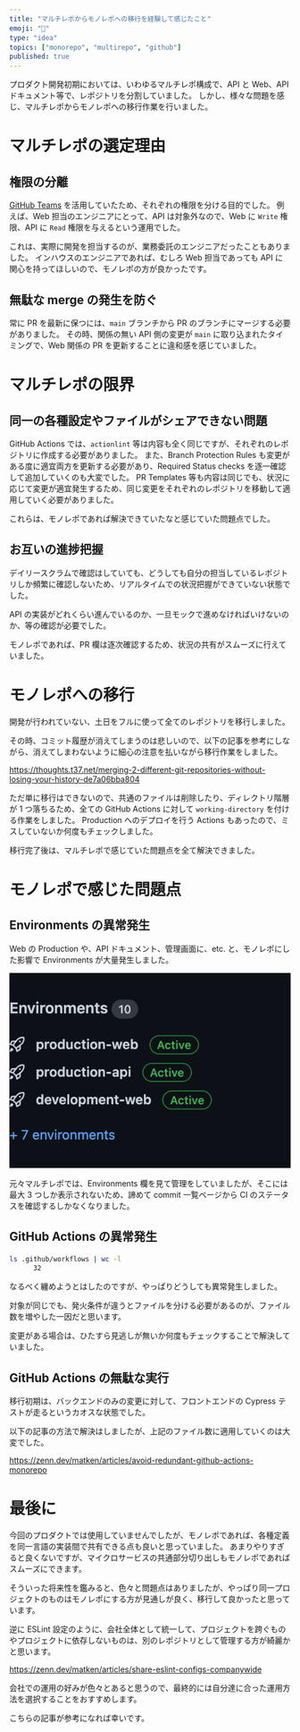```yaml
---
title: "マルチレポからモノレポへの移行を経験して感じたこと"
emoji: "🚚"
type: "idea"
topics: ["monorepo", "multirepo", "github"]
published: true
---
```


プロダクト開発初期においては、いわゆるマルチレポ構成で、API と Web、API ドキュメント等で、レポジトリを分割していました。
しかし、様々な問題を感じ、マルチレポからモノレポへの移行作業を行いました。


# マルチレポの選定理由

## 権限の分離

[GitHub Teams](https://docs.github.com/en/organizations/organizing-members-into-teams/about-teams) を活用していたため、それぞれの権限を分ける目的でした。
例えば、Web 担当のエンジニアにとって、API は対象外なので、Web に `Write` 権限、API に `Read` 権限を与えるという運用でした。

これは、実際に開発を担当するのが、業務委託のエンジニアだったこともありました。
インハウスのエンジニアであれば、むしろ Web 担当であっても API に関心を持ってほしいので、モノレポの方が良かったです。

## 無駄な merge の発生を防ぐ

常に PR を最新に保つには、`main` ブランチから PR のブランチにマージする必要がありました。
その時、関係の無い API 側の変更が `main` に取り込まれたタイミングで、Web 関係の PR を更新することに違和感を感じていました。


# マルチレポの限界

## 同一の各種設定やファイルがシェアできない問題

GitHub Actions では、`actionlint` 等は内容も全く同じですが、それぞれのレポジトリに作成する必要がありました。
また、Branch Protection Rules も変更がある度に適宜両方を更新する必要があり、Required Status checks を逐一確認して追加していくのも大変でした。
PR Templates 等も内容は同じでも、状況に応じて変更が適宜発生するため、同じ変更をそれぞれのレポジトリを移動して適用していく必要がありました。

これらは、モノレポであれば解決できていたなと感じていた問題点でした。

## お互いの進捗把握

デイリースクラムで確認はしていても、どうしても自分の担当しているレポジトリしか頻繁に確認しないため、リアルタイムでの状況把握ができていない状態でした。

API の実装がどれくらい進んでいるのか、一旦モックで進めなければいけないのか、等の確認が必要でした。

モノレポであれば、PR 欄は逐次確認するため、状況の共有がスムーズに行えていました。


# モノレポへの移行

開発が行われていない、土日をフルに使って全てのレポジトリを移行しました。

その時、コミット履歴が消えてしまうのは悲しいので、以下の記事を参考にしながら、消えてしまわないように細心の注意を払いながら移行作業をしました。

https://thoughts.t37.net/merging-2-different-git-repositories-without-losing-your-history-de7a06bba804

ただ単に移行はできないので、共通のファイルは削除したり、ディレクトリ階層が 1 つ落ちるため、全ての GitHub Actions に対して `working-directory` を付ける作業をしました。
Production へのデプロイを行う Actions もあったので、ミスしていないか何度もチェックしました。

移行完了後は、マルチレポで感じていた問題点を全て解決できました。


# モノレポで感じた問題点

## Environments の異常発生

Web の Production や、API ドキュメント、管理画面に、etc. と、モノレポにした影響で Environments が大量発生しました。

![Environments](/images/monorepo-and-multirepo/environments.png)

元々マルチレポでは、Environments 欄を見て管理をしていましたが、そこには最大 3 つしか表示されないため、諦めて commit 一覧ページから CI のステータスを確認するしかなくなりました。

## GitHub Actions の異常発生

```bash
ls .github/workflows | wc -l
      32
```

なるべく纏めようとはしたのですが、やっぱりどうしても異常発生しました。

対象が同じでも、発火条件が違うとファイルを分ける必要があるのが、ファイル数を増やした一因だと思います。

変更がある場合は、ひたすら見逃しが無いか何度もチェックすることで解決していました。

## GitHub Actions の無駄な実行

移行初期は、バックエンドのみの変更に対して、フロントエンドの Cypress テストが走るというカオスな状態でした。

以下の記事の方法で解決はしましたが、上記のファイル数に適用していくのは大変でした。

https://zenn.dev/matken/articles/avoid-redundant-github-actions-monorepo

# 最後に

今回のプロダクトでは使用していませんでしたが、モノレポであれば、各種定義を同一言語の実装間で共有できる点も良いと思っていました。
あまりやりすぎると良くないですが、マイクロサービスの共通部分切り出しもモノレポであればスムーズにできます。

そういった将来性を鑑みると、色々と問題点はありましたが、やっぱり同一プロジェクトのものはモノレポにする方が見通しが良く、移行して良かったと思っています。

逆に ESLint 設定のように、会社全体として統一して、プロジェクトを跨ぐものやプロジェクトに依存しないものは、別のレポジトリとして管理する方が綺麗かと思います。

https://zenn.dev/matken/articles/share-eslint-configs-companywide

会社での運用の好みが色々とあると思うので、最終的には自分達に合った運用方法を選択することをおすすめします。

こちらの記事が参考になれば幸いです。
